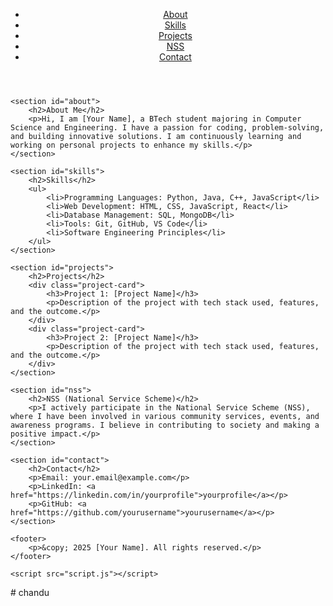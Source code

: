 <!DOCTYPE html>
<html lang="en">
<head>
    <meta charset="UTF-8">
    <meta name="viewport" content="width=device-width, initial-scale=1.0">
    <title>Portfolio | CSE BTech Student</title>
    <link rel="stylesheet" href="style.css">
</head>
<body>
    <header>
        <nav>
            <ul>
                <li><a href="#about">About</a></li>
                <li><a href="#skills">Skills</a></li>
                <li><a href="#projects">Projects</a></li>
                <li><a href="#nss">NSS</a></li>
                <li><a href="#contact">Contact</a></li>
            </ul>
        </nav>
    </header>

    <section id="about">
        <h2>About Me</h2>
        <p>Hi, I am [Your Name], a BTech student majoring in Computer Science and Engineering. I have a passion for coding, problem-solving, and building innovative solutions. I am continuously learning and working on personal projects to enhance my skills.</p>
    </section>

    <section id="skills">
        <h2>Skills</h2>
        <ul>
            <li>Programming Languages: Python, Java, C++, JavaScript</li>
            <li>Web Development: HTML, CSS, JavaScript, React</li>
            <li>Database Management: SQL, MongoDB</li>
            <li>Tools: Git, GitHub, VS Code</li>
            <li>Software Engineering Principles</li>
        </ul>
    </section>

    <section id="projects">
        <h2>Projects</h2>
        <div class="project-card">
            <h3>Project 1: [Project Name]</h3>
            <p>Description of the project with tech stack used, features, and the outcome.</p>
        </div>
        <div class="project-card">
            <h3>Project 2: [Project Name]</h3>
            <p>Description of the project with tech stack used, features, and the outcome.</p>
        </div>
    </section>

    <section id="nss">
        <h2>NSS (National Service Scheme)</h2>
        <p>I actively participate in the National Service Scheme (NSS), where I have been involved in various community services, events, and awareness programs. I believe in contributing to society and making a positive impact.</p>
    </section>

    <section id="contact">
        <h2>Contact</h2>
        <p>Email: your.email@example.com</p>
        <p>LinkedIn: <a href="https://linkedin.com/in/yourprofile">yourprofile</a></p>
        <p>GitHub: <a href="https://github.com/yourusername">yourusername</a></p>
    </section>

    <footer>
        <p>&copy; 2025 [Your Name]. All rights reserved.</p>
    </footer>
    
    <script src="script.js"></script>
</body>
</html>
# chandu
